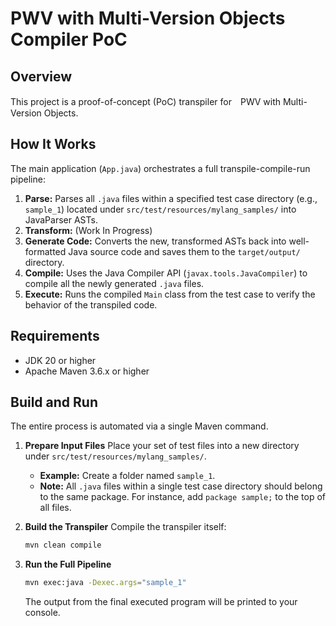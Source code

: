 # PWV with Multi-Version Objects Compiler PoC

## Overview

This project is a proof-of-concept (PoC) transpiler for　PWV with Multi-Version Objects.

## How It Works

The main application (`App.java`) orchestrates a full transpile-compile-run pipeline:

1.  **Parse:** Parses all `.java` files within a specified test case directory (e.g., `sample_1`) located under `src/test/resources/mylang_samples/` into JavaParser ASTs.
2.  **Transform:** (Work In Progress)
3.  **Generate Code:** Converts the new, transformed ASTs back into well-formatted Java source code and saves them to the `target/output/` directory.
4.  **Compile:** Uses the Java Compiler API (`javax.tools.JavaCompiler`) to compile all the newly generated `.java` files.
5.  **Execute:** Runs the compiled `Main` class from the test case to verify the behavior of the transpiled code.


## Requirements

* JDK 20 or higher
* Apache Maven 3.6.x or higher

## Build and Run

The entire process is automated via a single Maven command.

1.  **Prepare Input Files**
    Place your set of test files into a new directory under `src/test/resources/mylang_samples/`.

    * **Example:** Create a folder named `sample_1`.
    * **Note:** All `.java` files within a single test case directory should belong to the same package. For instance, add `package sample;` to the top of all files.


2.  **Build the Transpiler**
    Compile the transpiler itself:
    ```bash
    mvn clean compile
    ```

3.  **Run the Full Pipeline**
    ```bash
    mvn exec:java -Dexec.args="sample_1"
    ```
    The output from the final executed program will be printed to your console.